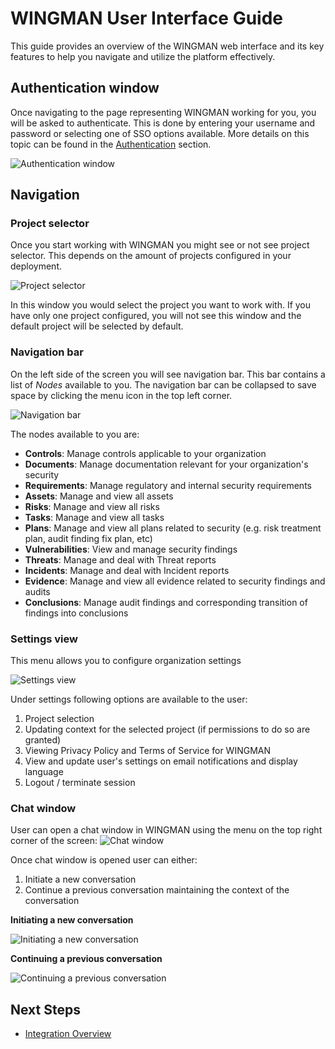 # WINGMAN User Interface Guide

This guide provides an overview of the WINGMAN web interface and its key features to help you navigate and utilize the platform effectively.

## Authentication window

Once navigating to the page representing WINGMAN working for you, you will be asked to authenticate. This is done by entering your username and password or selecting one of SSO options available. More details on this topic can be found in the [Authentication](../integrations/authentication.md) section.

![Authentication window](../assets/images/wingman-authentication.png)

## Navigation

### Project selector

Once you start working with WINGMAN you might see or not see project selector. This depends on the amount of projects configured in your deployment.

![Project selector](../assets/images/wingman-main-window.png)

In this window you would select the project you want to work with. If you have only one project configured, you will not see this window and the default project will be selected by default.

### Navigation bar

On the left side of the screen you will see navigation bar. This bar contains a list of *Nodes* available to you. The navigation bar can be collapsed to save space by clicking the menu icon in the top left corner.

![Navigation bar](../assets/images/wingman-nav-bar-expanded.png)

The nodes available to you are:

- **Controls**: Manage controls applicable to your organization
- **Documents**: Manage documentation relevant for your organization's security
- **Requirements**: Manage regulatory and internal security requirements
- **Assets**: Manage and view all assets
- **Risks**: Manage and view all risks
- **Tasks**: Manage and view all tasks
- **Plans**: Manage and view all plans related to security (e.g. risk treatment plan, audit finding fix plan, etc)
- **Vulnerabilities**: View and manage security findings
- **Threats**: Manage and deal with Threat reports
- **Incidents**: Manage and deal with Incident reports
- **Evidence**: Manage and view all evidence related to security findings and audits
- **Conclusions**: Manage audit findings and corresponding transition of findings into conclusions


### Settings view

This menu allows you to configure organization settings

![Settings view](../assets/images/wingman-settings-chat.png)

Under settings following options are available to the user:

1. Project selection
2. Updating context for the selected project (if permissions to do so are granted)
3. Viewing Privacy Policy and Terms of Service for WINGMAN
4. View and update user's settings on email notifications and display language
5. Logout / terminate session

### Chat window
User can open a chat window in WINGMAN using the menu on the top right corner of the screen:
![Chat window](../assets/images/wingman-settings-chat.png)

Once chat window is opened user can either:
1. Initiate a new conversation
2. Continue a previous conversation maintaining the context of the conversation

**Initiating a new conversation**

![Initiating a new conversation](../assets/images/wingman-chat.png)

**Continuing a previous conversation**

![Continuing a previous conversation](../assets/images/wingman-chat-continue.png)

## Next Steps

- [Integration Overview](../integrations/overview.md)
